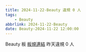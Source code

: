 ```yaml
---
title: 2024-11-22-Beauty 違規 0 人
tags:
    - Beauty
abbrlink: 2024-11-22-Beauty
date: Beauty-2024-11-22 12:00:00
---
```

Beauty 板 [板規連結](https://www.ptt.cc/bbs/Beauty/M.1630069980.A.84B.html)
昨天違規 0 人
